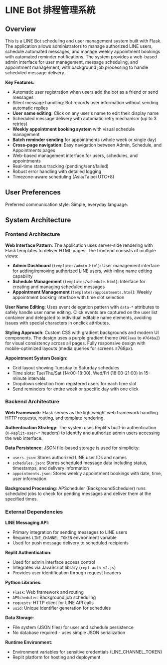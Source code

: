 # LINE Bot 排程管理系統

## Overview

This is a LINE Bot scheduling and user management system built with Flask. The application allows administrators to manage authorized LINE users, schedule automated messages, and manage weekly appointment bookings with automated reminder notifications. The system provides a web-based admin interface for user management, message scheduling, and appointment management, with background job processing to handle scheduled message delivery.

**Key Features:**
- Automatic user registration when users add the bot as a friend or send messages
- Silent message handling: Bot records user information without sending automatic replies
- **User name editing**: Click on any user's name to edit their display name
- Scheduled message delivery with automatic retry mechanism (up to 3 retries)
- **Weekly appointment booking system** with visual schedule management
- **Batch reminder sending** for appointments (whole week or single day)
- **Cross-page navigation**: Easy navigation between Admin, Schedule, and Appointments pages
- Web-based management interface for users, schedules, and appointments
- Real-time status tracking (pending/sent/failed)
- Robust error handling with detailed logging
- Timezone-aware scheduling (Asia/Taipei UTC+8)

## User Preferences

Preferred communication style: Simple, everyday language.

## System Architecture

### Frontend Architecture

**Web Interface Pattern**: The application uses server-side rendering with Flask templates to deliver HTML pages. The frontend consists of multiple views:

- **Admin Dashboard** (`templates/admin.html`): User management interface for adding/removing authorized LINE users, with inline name editing capability
- **Schedule Management** (`templates/schedule.html`): Interface for creating and managing scheduled messages
- **Appointment Management** (`templates/appointments.html`): Weekly appointment booking interface with time slot selection

**User Name Editing**: Uses event delegation pattern with `data-*` attributes to safely handle user name editing. Click events are captured on the user list container and delegated to individual editable name elements, avoiding issues with special characters in onclick attributes.

**Styling Approach**: Custom CSS with gradient backgrounds and modern UI components. The design uses a purple gradient theme (`#667eea` to `#764ba2`) for visual consistency across all pages. Fully responsive design with mobile-optimized layouts (media queries for screens ≤768px).

**Appointment System Design**:
- Grid layout showing Tuesday to Saturday schedules
- Time slots: Tue/Thu/Sat (14:00-18:00), Wed/Fri (18:00-21:00) in 15-minute intervals
- Dropdown selection from registered users for each time slot
- Send reminders for entire week or specific day with one click

### Backend Architecture

**Web Framework**: Flask serves as the lightweight web framework handling HTTP requests, routing, and template rendering.

**Authentication Strategy**: The system uses Replit's built-in authentication (`X-Replit-User-*` headers) to identify and authorize admin users accessing the web interface.

**Data Persistence**: JSON file-based storage is used for simplicity:
- `users.json`: Stores authorized LINE user IDs and names
- `schedules.json`: Stores scheduled message data including status, timestamps, and delivery information
- `appointments.json`: Stores weekly appointment bookings with date, time, user information

**Background Processing**: APScheduler (BackgroundScheduler) runs scheduled jobs to check for pending messages and deliver them at the specified times.

### External Dependencies

**LINE Messaging API**: 
- Primary integration for sending messages to LINE users
- Requires `LINE_CHANNEL_TOKEN` environment variable
- Used for push message delivery to scheduled recipients

**Replit Authentication**:
- Used for admin interface access control
- Integrates via JavaScript library (`repl-auth-v2.js`)
- Provides user identification through request headers

**Python Libraries**:
- `Flask`: Web framework and routing
- `APScheduler`: Background job scheduling
- `requests`: HTTP client for LINE API calls
- `uuid`: Unique identifier generation for schedules

**Data Storage**:
- File system (JSON files) for user and schedule persistence
- No database required - uses simple JSON serialization

**Runtime Environment**:
- Environment variables for sensitive credentials (LINE_CHANNEL_TOKEN)
- Replit platform for hosting and deployment
